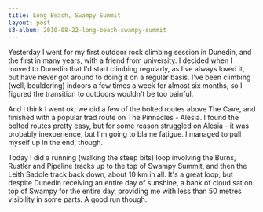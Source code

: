 ```yaml
--- 
title: Long Beach, Swampy Summit
layout: post
s3-album: 2010-08-22-long-beach-swampy-summit
---
```



Yesterday I went for my first outdoor rock climbing session in Dunedin, and
the first in many years, with a friend from university. I decided when I moved
to Dunedin that I'd start climbing regularly, as I've always loved it, but
have never got around to doing it on a regular basis. I've been climbing
(well, bouldering) indoors a few times a week for almost six months, so I
figured the transition to outdoors wouldn't be too painful.


And I think I went ok; we did a few of the bolted routes above The Cave, and
finished with a popular trad route on The Pinnacles - Alesia. I found the
bolted routes pretty easy, but for some reason struggled on Alesia - it was
probably inexperience, but I'm going to blame fatigue. I managed to pull
myself up in the end, though.


Today I did a running (walking the steep bits) loop involving the Burns,
Rustler and Pipeline tracks up to the top of Swampy Summit, and then the Leith
Saddle track back down, about 10 km in all. It's a great loop, but despite
Dunedin receiving an entire day of sunshine, a bank of cloud sat on top of
Swampy for the entire day, providing me with less than 50 metres visibility in
some parts. A good run though.


